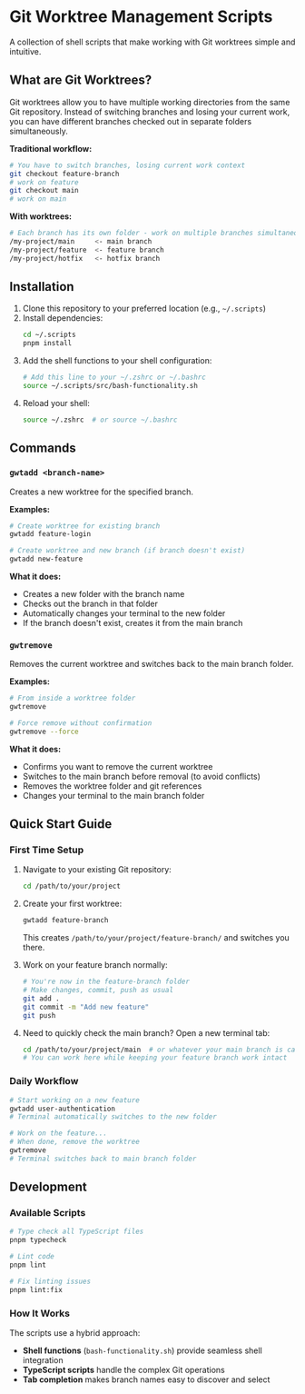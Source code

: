 # Git Worktree Management Scripts

A collection of shell scripts that make working with Git worktrees simple and intuitive.

## What are Git Worktrees?

Git worktrees allow you to have multiple working directories from the same Git repository. Instead of switching branches and losing your current work, you can have different branches checked out in separate folders simultaneously.

**Traditional workflow:**

```bash
# You have to switch branches, losing current work context
git checkout feature-branch
# work on feature
git checkout main
# work on main
```

**With worktrees:**

```bash
# Each branch has its own folder - work on multiple branches simultaneously!
/my-project/main     <- main branch
/my-project/feature  <- feature branch
/my-project/hotfix   <- hotfix branch
```

## Installation

1. Clone this repository to your preferred location (e.g., `~/.scripts`)
2. Install dependencies:
   ```bash
   cd ~/.scripts
   pnpm install
   ```
3. Add the shell functions to your shell configuration:
   ```bash
   # Add this line to your ~/.zshrc or ~/.bashrc
   source ~/.scripts/src/bash-functionality.sh
   ```
4. Reload your shell:
   ```bash
   source ~/.zshrc  # or source ~/.bashrc
   ```

## Commands

### `gwtadd <branch-name>`

Creates a new worktree for the specified branch.

**Examples:**

```bash
# Create worktree for existing branch
gwtadd feature-login

# Create worktree and new branch (if branch doesn't exist)
gwtadd new-feature
```

**What it does:**

- Creates a new folder with the branch name
- Checks out the branch in that folder
- Automatically changes your terminal to the new folder
- If the branch doesn't exist, creates it from the main branch

### `gwtremove`

Removes the current worktree and switches back to the main branch folder.

**Examples:**

```bash
# From inside a worktree folder
gwtremove

# Force remove without confirmation
gwtremove --force
```

**What it does:**

- Confirms you want to remove the current worktree
- Switches to the main branch before removal (to avoid conflicts)
- Removes the worktree folder and git references
- Changes your terminal to the main branch folder

## Quick Start Guide

### First Time Setup

1. Navigate to your existing Git repository:

   ```bash
   cd /path/to/your/project
   ```

2. Create your first worktree:

   ```bash
   gwtadd feature-branch
   ```

   This creates `/path/to/your/project/feature-branch/` and switches you there.

3. Work on your feature branch normally:

   ```bash
   # You're now in the feature-branch folder
   # Make changes, commit, push as usual
   git add .
   git commit -m "Add new feature"
   git push
   ```

4. Need to quickly check the main branch? Open a new terminal tab:
   ```bash
   cd /path/to/your/project/main  # or whatever your main branch is called
   # You can work here while keeping your feature branch work intact
   ```

### Daily Workflow

```bash
# Start working on a new feature
gwtadd user-authentication
# Terminal automatically switches to the new folder

# Work on the feature...
# When done, remove the worktree
gwtremove
# Terminal switches back to main branch folder
```

## Development

### Available Scripts

```bash
# Type check all TypeScript files
pnpm typecheck

# Lint code
pnpm lint

# Fix linting issues
pnpm lint:fix
```

### How It Works

The scripts use a hybrid approach:

- **Shell functions** (`bash-functionality.sh`) provide seamless shell integration
- **TypeScript scripts** handle the complex Git operations
- **Tab completion** makes branch names easy to discover and select

